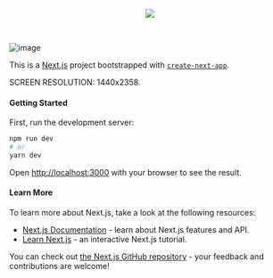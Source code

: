 <p align="center">
<img src="https://user-images.githubusercontent.com/88943961/186832338-f2e63f90-5ab9-4cc4-819e-e0260ce243f1.png"/>
</p>

<br/>

![image](https://user-images.githubusercontent.com/88943961/186831455-db7e1580-cc94-4d6d-8794-fdbfd34c64b6.png)


This is a [Next.js](https://nextjs.org/) project bootstrapped with [`create-next-app`](https://github.com/vercel/next.js/tree/canary/packages/create-next-app). 
<p>SCREEN RESOLUTION: 1440x2358.</p>

#### Getting Started

First, run the development server:

```bash
npm run dev
# or
yarn dev
```

Open [http://localhost:3000](http://localhost:3000) with your browser to see the result.


#### Learn More

To learn more about Next.js, take a look at the following resources:

- [Next.js Documentation](https://nextjs.org/docs) - learn about Next.js features and API.
- [Learn Next.js](https://nextjs.org/learn) - an interactive Next.js tutorial.

You can check out [the Next.js GitHub repository](https://github.com/vercel/next.js/) - your feedback and contributions are welcome!
